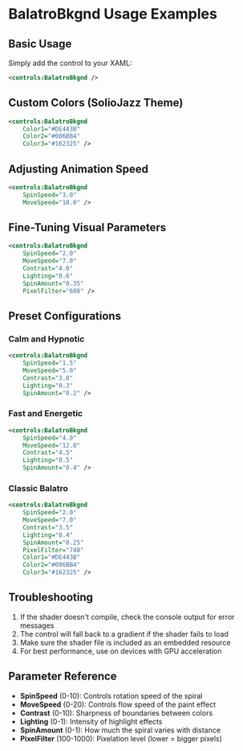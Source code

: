 # BalatroBkgnd Usage Examples

## Basic Usage

Simply add the control to your XAML:

```xml
<controls:BalatroBkgnd />
```

## Custom Colors (SolioJazz Theme)

```xml
<controls:BalatroBkgnd 
    Color1="#DE443B"
    Color2="#006BB4"
    Color3="#162325" />
```

## Adjusting Animation Speed

```xml
<controls:BalatroBkgnd 
    SpinSpeed="3.0"
    MoveSpeed="10.0" />
```

## Fine-Tuning Visual Parameters

```xml
<controls:BalatroBkgnd 
    SpinSpeed="2.0"
    MoveSpeed="7.0"
    Contrast="4.0"
    Lighting="0.6"
    SpinAmount="0.35"
    PixelFilter="600" />
```

## Preset Configurations

### Calm and Hypnotic
```xml
<controls:BalatroBkgnd 
    SpinSpeed="1.5"
    MoveSpeed="5.0"
    Contrast="3.0"
    Lighting="0.3"
    SpinAmount="0.2" />
```

### Fast and Energetic
```xml
<controls:BalatroBkgnd 
    SpinSpeed="4.0"
    MoveSpeed="12.0"
    Contrast="4.5"
    Lighting="0.5"
    SpinAmount="0.4" />
```

### Classic Balatro
```xml
<controls:BalatroBkgnd 
    SpinSpeed="2.0"
    MoveSpeed="7.0"
    Contrast="3.5"
    Lighting="0.4"
    SpinAmount="0.25"
    PixelFilter="740"
    Color1="#DE443B"
    Color2="#006BB4"
    Color3="#162325" />
```

## Troubleshooting

1. If the shader doesn't compile, check the console output for error messages
2. The control will fall back to a gradient if the shader fails to load
3. Make sure the shader file is included as an embedded resource
4. For best performance, use on devices with GPU acceleration

## Parameter Reference

- **SpinSpeed** (0-10): Controls rotation speed of the spiral
- **MoveSpeed** (0-20): Controls flow speed of the paint effect
- **Contrast** (0-10): Sharpness of boundaries between colors
- **Lighting** (0-1): Intensity of highlight effects
- **SpinAmount** (0-1): How much the spiral varies with distance
- **PixelFilter** (100-1000): Pixelation level (lower = bigger pixels)
